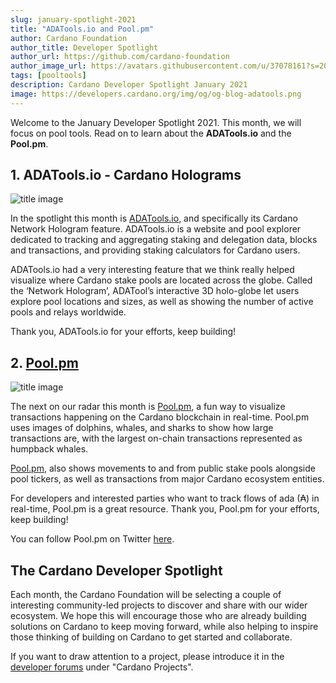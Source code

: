 ```yaml
---
slug: january-spotlight-2021
title: "ADATools.io and Pool.pm"
author: Cardano Foundation
author_title: Developer Spotlight
author_url: https://github.com/cardano-foundation
author_image_url: https://avatars.githubusercontent.com/u/37078161?s=200&v=4
tags: [pooltools]
description: Cardano Developer Spotlight January 2021
image: https://developers.cardano.org/img/og/og-blog-adatools.png
---
```


Welcome to the January Developer Spotlight 2021. This month, we will focus on pool tools. Read on to learn about the **ADATools.io** and the **Pool.pm**.

<!-- truncate -->

## 1. ADATools.io - Cardano Holograms

![title image](/img/spotlight/adatools.jpeg)

In the spotlight this month is [ADATools.io](http://adatools.io), and specifically its Cardano Network Hologram feature. ADATools.io is a website and pool explorer dedicated to tracking and aggregating staking and delegation data, blocks and transactions, and providing staking calculators for Cardano users.

ADATools.io had a very interesting feature that we think really helped visualize where Cardano stake pools are located across the globe. Called the ‘Network Hologram’, ADATool’s interactive 3D holo-globe let users explore pool locations and sizes, as well as showing the number of active pools and relays worldwide.

Thank you, ADATools.io for your efforts, keep building!

## 2. [Pool.pm](https://pool.pm/)

![title image](/img/spotlight/poolpm.png)

The next on our radar this month is [Pool.pm](https://pool.pm/), a fun way to visualize transactions happening on the Cardano blockchain in real-time. Pool.pm uses images of dolphins, whales, and sharks to show how large transactions are, with the largest on-chain transactions represented as humpback whales.

[Pool.pm](https://pool.pm/), also shows movements to and from public stake pools alongside pool tickers, as well as transactions from major Cardano ecosystem entities.

For developers and interested parties who want to track flows of ada (₳) in real-time, Pool.pm is a great resource. Thank you, Pool.pm for your efforts, keep building!

You can follow Pool.pm on Twitter [here](https://twitter.com/pool_pm?lang=en-gb).

## The Cardano Developer Spotlight

Each month, the Cardano Foundation will be selecting a couple of interesting community-led projects to discover and share with our wider ecosystem. We hope this will encourage those who are already building solutions on Cardano to keep moving forward, while also helping to inspire those thinking of building on Cardano to get started and collaborate.  

If you want to draw attention to a project, please introduce it in the [developer forums](https://forum.cardano.org/c/developers/29) under "Cardano Projects".

